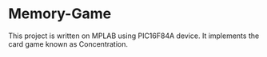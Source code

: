 # Memory-Game
This project is written on MPLAB using PIC16F84A device. It implements the card game known as Concentration. 
